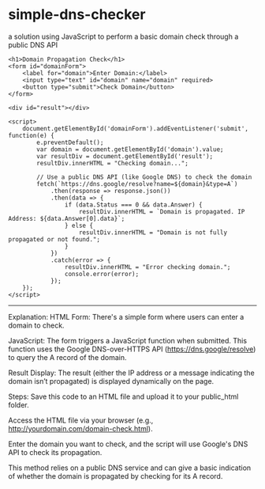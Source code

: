 # simple-dns-checker
a solution using JavaScript to perform a basic domain check through a public DNS API


<!DOCTYPE html>
<html lang="en">
<head>
    <meta charset="UTF-8">
    <meta name="viewport" content="width=device-width, initial-scale=1.0">
    <title>Domain Propagation Check</title>
</head>
<body>

    <h1>Domain Propagation Check</h1>
    <form id="domainForm">
        <label for="domain">Enter Domain:</label>
        <input type="text" id="domain" name="domain" required>
        <button type="submit">Check Domain</button>
    </form>

    <div id="result"></div>

    <script>
        document.getElementById('domainForm').addEventListener('submit', function(e) {
            e.preventDefault();
            var domain = document.getElementById('domain').value;
            var resultDiv = document.getElementById('result');
            resultDiv.innerHTML = "Checking domain...";

            // Use a public DNS API (like Google DNS) to check the domain
            fetch(`https://dns.google/resolve?name=${domain}&type=A`)
                .then(response => response.json())
                .then(data => {
                    if (data.Status === 0 && data.Answer) {
                        resultDiv.innerHTML = `Domain is propagated. IP Address: ${data.Answer[0].data}`;
                    } else {
                        resultDiv.innerHTML = "Domain is not fully propagated or not found.";
                    }
                })
                .catch(error => {
                    resultDiv.innerHTML = "Error checking domain.";
                    console.error(error);
                });
        });
    </script>

</body>
</html>


----------------------------


Explanation:
HTML Form: There's a simple form where users can enter a domain to check.

JavaScript: The form triggers a JavaScript function when submitted. This function uses the Google DNS-over-HTTPS API (https://dns.google/resolve) to query the A record of the domain.

Result Display: The result (either the IP address or a message indicating the domain isn’t propagated) is displayed dynamically on the page.

Steps:
Save this code to an HTML file and upload it to your public_html folder.

Access the HTML file via your browser (e.g., http://yourdomain.com/domain-check.html).

Enter the domain you want to check, and the script will use Google's DNS API to check its propagation.

This method relies on a public DNS service and can give a basic indication of whether the domain is propagated by checking for its A record. 
